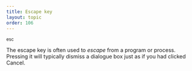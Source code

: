 ```yaml
---
title: Escape key
layout: topic
order: 106
---
```


<span class="key"><sub>esc</sub></span>

The escape key is often used to _escape_ from a program or process. Pressing it
will typically dismiss a dialogue box just as if you had clicked Cancel.
